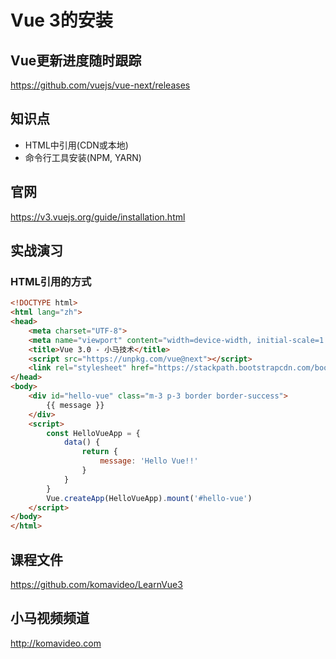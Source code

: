 Vue 3的安装
==========

## Vue更新进度随时跟踪

https://github.com/vuejs/vue-next/releases

## 知识点

* HTML中引用(CDN或本地)
* 命令行工具安装(NPM, YARN)

## 官网

https://v3.vuejs.org/guide/installation.html

## 实战演习

### HTML引用的方式

~~~html
<!DOCTYPE html>
<html lang="zh">
<head>
    <meta charset="UTF-8">
    <meta name="viewport" content="width=device-width, initial-scale=1.0">
    <title>Vue 3.0 - 小马技术</title>
    <script src="https://unpkg.com/vue@next"></script>
    <link rel="stylesheet" href="https://stackpath.bootstrapcdn.com/bootstrap/5.0.0-alpha1/css/bootstrap.min.css" integrity="sha384-r4NyP46KrjDleawBgD5tp8Y7UzmLA05oM1iAEQ17CSuDqnUK2+k9luXQOfXJCJ4I" crossorigin="anonymous"> 
</head>
<body>
    <div id="hello-vue" class="m-3 p-3 border border-success">
        {{ message }}
    </div>
    <script>
        const HelloVueApp = {
            data() {
                return {
                    message: 'Hello Vue!!'
                }
            }
        }
        Vue.createApp(HelloVueApp).mount('#hello-vue')
    </script>    
</body>
</html>
~~~

## 课程文件

https://github.com/komavideo/LearnVue3

## 小马视频频道

http://komavideo.com

